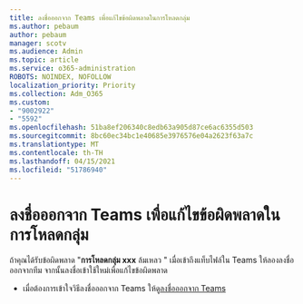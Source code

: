 ```yaml
---
title: ลงชื่อออกจาก Teams เพื่อแก้ไขข้อผิดพลาดในการโหลดกลุ่ม
ms.author: pebaum
author: pebaum
manager: scotv
ms.audience: Admin
ms.topic: article
ms.service: o365-administration
ROBOTS: NOINDEX, NOFOLLOW
localization_priority: Priority
ms.collection: Adm_O365
ms.custom:
- "9002922"
- "5592"
ms.openlocfilehash: 51ba8ef206340c8edb63a905d87ce6ac6355d503
ms.sourcegitcommit: 8bc60ec34bc1e40685e3976576e04a2623f63a7c
ms.translationtype: MT
ms.contentlocale: th-TH
ms.lasthandoff: 04/15/2021
ms.locfileid: "51786940"
---
```

# <a name="sign-out-of-teams-to-resolve-loading-chunk-error"></a>ลงชื่อออกจาก Teams เพื่อแก้ไขข้อผิดพลาดในการโหลดกลุ่ม

ถ้าคุณได้รับข้อผิดพลาด "**การโหลดกลุ่ม xxx** ล้มเหลว " เมื่อเข้าถึงแท็บไฟล์ใน Teams ให้ลองลงชื่อออกจากทีม จากนั้นลงชื่อเข้าใช้ใหม่เพื่อแก้ไขข้อผิดพลาด

- เมื่อต้องการเข้าใจวิธีลงชื่อออกจาก Teams ให้ดู[ลงชื่อออกจาก Teams](https://support.microsoft.com/en-ie/office/sign-out-of-teams-a6d76e69-e1dd-4bc4-8e5f-04ba48384487)
